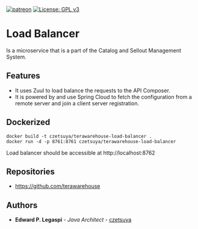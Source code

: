 [![patreon](https://c5.patreon.com/external/logo/become_a_patron_button.png)](https://www.patreon.com/bePatron?u=12280211)
[![License: GPL v3](https://img.shields.io/badge/License-GPLv3-blue.svg)](https://www.gnu.org/licenses/gpl-3.0)

# Load Balancer

Is a microservice that is a part of the Catalog and Sellout Management System.

## Features

 - It uses Zuul to load balance the requests to the API Composer.
 - It is powered by and use Spring Cloud to fetch the configuration from a remote server and join a client server registration.

## Dockerized

```
docker build -t czetsuya/terawarehouse-load-balancer .
docker run -d -p 8761:8761 czetsuya/terawarehouse-load-balancer
```

Load balancer should be accessible at http://localhost:8762

## Repositories

 - https://github.com/terawarehouse
 
## Authors

 * **Edward P. Legaspi** - *Java Architect* - [czetsuya](https://github.com/czetsuya)
